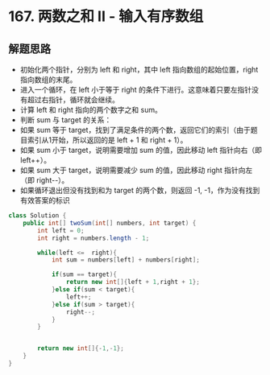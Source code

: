 # 167. 两数之和 II - 输入有序数组


## 解题思路

* 初始化两个指针，分别为 left 和 right，其中 left 指向数组的起始位置，right 指向数组的末尾。
* 进入一个循环，在 left 小于等于 right 的条件下进行。这意味着只要左指针没有超过右指针，循环就会继续。
* 计算 left 和 right 指向的两个数字之和 sum。
* 判断 sum 与 target 的关系：
* 如果 sum 等于 target，找到了满足条件的两个数，返回它们的索引（由于题目索引从1开始，所以返回的是 left + 1 和 right + 1）。
* 如果 sum 小于 target，说明需要增加 sum 的值，因此移动 left 指针向右（即 left++）。
* 如果 sum 大于 target，说明需要减少 sum 的值，因此移动 right 指针向左（即 right--）。
* 如果循环退出但没有找到和为 target 的两个数，则返回 -1, -1，作为没有找到有效答案的标识

```java
class Solution {
    public int[] twoSum(int[] numbers, int target) {
        int left = 0; 
        int right = numbers.length - 1;

        while(left <=  right){
            int sum = numbers[left] + numbers[right];

            if(sum == target){
                return new int[]{left + 1,right + 1};
            }else if(sum < target){
                left++;
            }else if(sum > target){
                right--;
            }
        }


        return new int[]{-1,-1};
    }
}

```